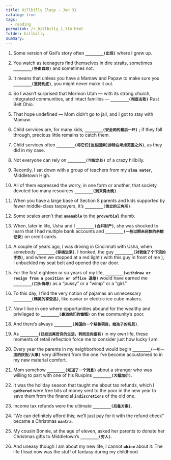 ```yaml
---
title: Hillbilly Elegy - Jan 31
catalog: true
tags: 
  - reading
permalink: /r_hillbilly_1_31b.html
folder: hillbilly
summary: 
---
```



1.  Some version of Gail’s story often <b data-toggle="tooltip" data-original-title="{{site.data.answers.hill_d_12b_a1}}">`________(出现)`</b> where I grew up.

2.  You watch as teenagers find themselves in dire straits, sometimes <b data-toggle="tooltip" data-original-title="{{site.data.answers.hill_d_12b_b1}}">`________(咎由自取)`</b> and sometimes not.

3.  It means that unless you have a Mamaw and Papaw to make sure you <b data-toggle="tooltip" data-original-title="{{site.data.answers.hill_d_12b_c1}}">`________(坚持到底)`</b>, you might never make it out.

4.  So I wasn’t surprised that Mormon Utah — with its strong church, integrated communities, and intact families — <b data-toggle="tooltip" data-original-title="{{site.data.answers.hill_d_12b_d1}}">`________(彻底击败)`</b> Rust Belt Ohio.

5.  That hope undefined — Mom didn’t go to jail, and I got to stay with Mamaw.

6.  Child services are, for many kids, <b data-toggle="tooltip" data-original-title="{{site.data.answers.hill_d_12b_f1}}">`________(安全网的最后一环)`</b> ; if they fall through, precious little remains to catch them.

7.  Child services often <b data-toggle="tooltip" data-original-title="{{site.data.answers.hill_d_12b_g1}}">`________(将它们[这些因素]排除在考虑范围之外)`</b>, as they did in my case.

8.  Not everyone can rely on <b data-toggle="tooltip" data-original-title="{{site.data.answers.hill_d_12b_h1}}">`________(可取之处)`</b> of a crazy hillbilly.

9.  Recently, I sat down with a group of teachers from my <b data-toggle="tooltip" data-original-title="{{site.data.glossary.alma-mater}}">`alma mater`</b>, Middletown High.

10.  All of them expressed the worry, in one form or another, that society devoted too many resources <b data-toggle="tooltip" data-original-title="{{site.data.answers.hill_d_12b_j1}}">`________(到来得太晚)`</b>.

11.  When you have a large base of Section 8 parents and kids supported by fewer middle-class taxpayers, it’s <b data-toggle="tooltip" data-original-title="{{site.data.answers.hill_d_12b_k1}}">`________(倒立的三角形)`</b>.

12.  Some scales aren’t that <b data-toggle="tooltip" data-original-title="{{site.data.glossary.amenable}}">`amenable`</b> to the <b data-toggle="tooltip" data-original-title="{{site.data.glossary.proverbial}}">`proverbial`</b> thumb.

13.  When, later in life, Usha and I <b data-toggle="tooltip" data-original-title="{{site.data.answers.hill_d_12b_m1}}">`________(合并财产)`</b>, she was shocked to learn that I had multiple bank accounts and <b data-toggle="tooltip" data-original-title="{{site.data.answers.hill_d_12b_m2}}">`________(一些过期未还款的余额记录)`</b> on credit cards.

14.  A couple of years ago, I was driving in Cincinnati with Usha, when somebody <b data-toggle="tooltip" data-original-title="{{site.data.answers.hill_d_12b_n1}}">`________(穿插进来)`</b>. I honked, the guy <b data-toggle="tooltip" data-original-title="{{site.data.answers.hill_d_12b_n2}}">`________(对我做了个下流的手势)`</b>, and when we stopped at a red light ( with this guy in front of me ), I unbuckled my seat belt and opened the car door.

15.  For the first eighteen or so years of my life, <b data-toggle="tooltip" data-original-title="{{site.data.answers.hill_d_12b_o1}}">`________(withdraw or resign from a position or office 退缩)`</b> would have earned me <b data-toggle="tooltip" data-original-title="{{site.data.answers.hill_d_12b_o2}}">`________(口头侮辱)`</b> as a “pussy” or a “wimp” or a “girl.”

16.  To this day, I find the very notion of pajamas an unnecessary <b data-toggle="tooltip" data-original-title="{{site.data.answers.hill_d_12b_p1}}">`________(精英的享受品)`</b>, like caviar or electric ice cube makers.

17.  Now I live in one where opportunities abound for the wealthy and privileged to <b data-toggle="tooltip" data-original-title="{{site.data.answers.hill_d_12b_q1}}">`________(豪洒他们的慷慨)`</b> on the community’s poor.

18.  And there’s always <b data-toggle="tooltip" data-original-title="{{site.data.answers.hill_d_12b_r1}}">`________(美国的一个慈善项目，给孩子的玩具)`</b>.

19.  As <b data-toggle="tooltip" data-original-title="{{site.data.answers.hill_d_12b_s1}}">`________(已经远离贫穷的生活，转而走向富有)`</b> in my own life, these moments of retail reflection force me to consider just how lucky I am.

20.  Every year the parents in my neighborhood would begin <b data-toggle="tooltip" data-original-title="{{site.data.answers.hill_d_12b_t1}}">`________(一年一度的庆祝/大事)`</b> very different from the one I’ve become accustomed to in my new material comfort.

21.  Mom somehow <b data-toggle="tooltip" data-original-title="{{site.data.answers.hill_d_12b_u1}}">`________(知道了一个消息)`</b> about a stranger who was willing to part with one of his Ruxpins <b data-toggle="tooltip" data-original-title="{{site.data.answers.hill_d_12b_u2}}">`________(大幅加价)`</b>.

22.  It was the holiday season that taught me about tax refunds, which I <b data-toggle="tooltip" data-original-title="{{site.data.glossary.gathered}}">`gathered`</b> were free bits of money sent to the poor in the new year to save them from the financial <b data-toggle="tooltip" data-original-title="{{site.data.glossary.indiscretions}}">`indiscretions`</b> of the old one.

23.  Income tax refunds were the ultimate <b data-toggle="tooltip" data-original-title="{{site.data.answers.hill_d_12b_w1}}">`________(后备方案)`</b>.

24.  “We can definitely afford this; we’ll just pay for it with the refund check” became a Christmas <b data-toggle="tooltip" data-original-title="{{site.data.glossary.mantra}}">`mantra`</b>.

25.  My cousin Bonnie, at the age of eleven, asked her parents to donate her Christmas gifts to Middletown’s <b data-toggle="tooltip" data-original-title="{{site.data.answers.hill_d_12b_y1}}">`________(穷人)`</b>.

26.  And uneasy though I am about my new life, I cannot <b data-toggle="tooltip" data-original-title="{{site.data.glossary.whine}}">`whine`</b> about it: The life I lead now was the stuff of fantasy during my childhood.